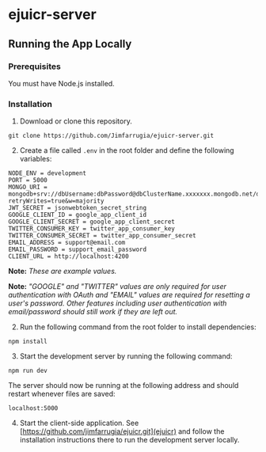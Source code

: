 # ejuicr-server

## Running the App Locally

### Prerequisites

You must have Node.js installed.

### Installation

1. Download or clone this repository.

```
git clone https://github.com/Jimfarrugia/ejuicr-server.git
```

2. Create a file called `.env` in the root folder and define the following variables:

```
NODE_ENV = development
PORT = 5000
MONGO_URI = mongodb+srv://dbUsername:dbPassword@dbClusterName.xxxxxxx.mongodb.net/dbCollectionName?retryWrites=true&w=majority
JWT_SECRET = jsonwebtoken_secret_string
GOOGLE_CLIENT_ID = google_app_client_id
GOOGLE_CLIENT_SECRET = google_app_client_secret
TWITTER_CONSUMER_KEY = twitter_app_consumer_key
TWITTER_CONSUMER_SECRET = twitter_app_consumer_secret
EMAIL_ADDRESS = support@email.com
EMAIL_PASSWORD = support_email_password
CLIENT_URL = http://localhost:4200
```

**Note:** _These are example values._

**Note:** _"GOOGLE" and "TWITTER" values are only required for user authentication with OAuth and "EMAIL" values are required for resetting a user's password. Other features including user authentication with email/password should still work if they are left out._

2. Run the following command from the root folder to install dependencies:

```
npm install
```

3. Start the development server by running the following command:

```
npm run dev
```

The server should now be running at the following address and should restart whenever files are saved:

```
localhost:5000
```

4. Start the client-side application. See [https://github.com/jimfarrugia/ejuicr.git](ejuicr) and follow the installation instructions there to run the development server locally.
